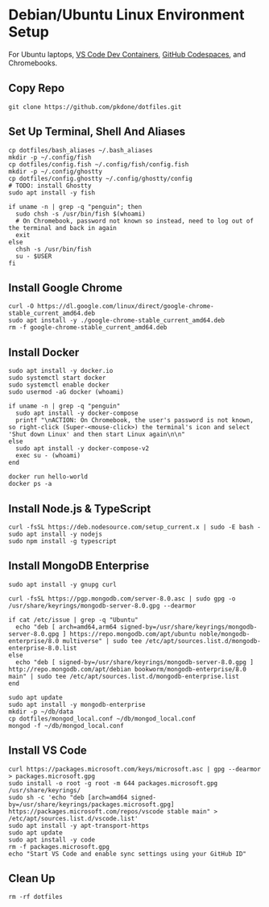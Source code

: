 # Debian/Ubuntu Linux Environment Setup

For Ubuntu laptops, [VS Code Dev Containers](https://code.visualstudio.com/docs/devcontainers/containers), [GitHub Codespaces](https://docs.github.com/en/codespaces/overview), and Chromebooks.

## Copy Repo

```console
git clone https://github.com/pkdone/dotfiles.git
```

## Set Up Terminal, Shell And Aliases

```console
cp dotfiles/bash_aliases ~/.bash_aliases
mkdir -p ~/.config/fish
cp dotfiles/config.fish ~/.config/fish/config.fish
mkdir -p ~/.config/ghostty
cp dotfiles/config.ghostty ~/.config/ghostty/config
# TODO: install Ghostty
sudo apt install -y fish

if uname -n | grep -q "penguin"; then
  sudo chsh -s /usr/bin/fish $(whoami)
  # On Chromebook, password not known so instead, need to log out of the terminal and back in again
  exit
else
  chsh -s /usr/bin/fish
  su - $USER
fi
```

## Install Google Chrome

```console
curl -O https://dl.google.com/linux/direct/google-chrome-stable_current_amd64.deb
sudo apt install -y ./google-chrome-stable_current_amd64.deb
rm -f google-chrome-stable_current_amd64.deb
```

## Install Docker

```console
sudo apt install -y docker.io
sudo systemctl start docker
sudo systemctl enable docker
sudo usermod -aG docker (whoami)

if uname -n | grep -q "penguin"
  sudo apt install -y docker-compose
  printf "\nACTION: On Chromebook, the user's password is not known, so right-click (Super-<mouse-click>) the terminal's icon and select 'Shut down Linux' and then start Linux again\n\n"
else
  sudo apt install -y docker-compose-v2
  exec su - (whoami)
end
```

```console
docker run hello-world
docker ps -a
```

## Install Node.js & TypeScript

```console
curl -fsSL https://deb.nodesource.com/setup_current.x | sudo -E bash -
sudo apt install -y nodejs
sudo npm install -g typescript
```

## Install MongoDB Enterprise
```console
sudo apt install -y gnupg curl

curl -fsSL https://pgp.mongodb.com/server-8.0.asc | sudo gpg -o /usr/share/keyrings/mongodb-server-8.0.gpg --dearmor

if cat /etc/issue | grep -q "Ubuntu"
  echo "deb [ arch=amd64,arm64 signed-by=/usr/share/keyrings/mongodb-server-8.0.gpg ] https://repo.mongodb.com/apt/ubuntu noble/mongodb-enterprise/8.0 multiverse" | sudo tee /etc/apt/sources.list.d/mongodb-enterprise-8.0.list
else
  echo "deb [ signed-by=/usr/share/keyrings/mongodb-server-8.0.gpg ] http://repo.mongodb.com/apt/debian bookworm/mongodb-enterprise/8.0 main" | sudo tee /etc/apt/sources.list.d/mongodb-enterprise.list
end

sudo apt update
sudo apt install -y mongodb-enterprise
mkdir -p ~/db/data
cp dotfiles/mongod_local.conf ~/db/mongod_local.conf
mongod -f ~/db/mongod_local.conf
```

## Install VS Code

```console
curl https://packages.microsoft.com/keys/microsoft.asc | gpg --dearmor > packages.microsoft.gpg
sudo install -o root -g root -m 644 packages.microsoft.gpg /usr/share/keyrings/
sudo sh -c 'echo "deb [arch=amd64 signed-by=/usr/share/keyrings/packages.microsoft.gpg] https://packages.microsoft.com/repos/vscode stable main" > /etc/apt/sources.list.d/vscode.list'
sudo apt install -y apt-transport-https
sudo apt update
sudo apt install -y code
rm -f packages.microsoft.gpg
echo "Start VS Code and enable sync settings using your GitHub ID"
```

## Clean Up

```console
rm -rf dotfiles
```
